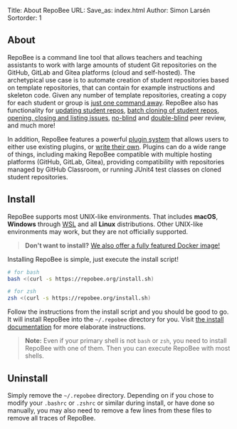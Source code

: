 Title: About RepoBee
URL:
Save_as: index.html
Author: Simon Larsén
Sortorder: 1

## About
RepoBee is a command line tool that allows teachers and teaching assistants to
work with large amounts of student Git repositories on the GitHub, GitLab and
Gitea platforms (cloud and self-hosted). The archetypical use case is to
automate creation of student repositories based on template repositories, that
can contain for example instructions and skeleton code. Given any number of
template repositories, creating a copy for each student or group is
[just one command away](https://docs.repobee.org/en/stable/repos.html#set-up-student-repositories-the-setup-action).
RepoBee also has functionality for
[updating student repos](https://docs.repobee.org/en/stable/repos.html#updating-student-repositories-the-update-action),
[batch cloning of student repos](https://docs.repobee.org/en/stable/repos.html#cloning-repos-in-bulk-the-clone-action),
[opening, closing and listing issues](https://docs.repobee.org/en/stable/issues.html),
[no-blind](https://docs.repobee.org/en/stable/peer.html) and
[double-blind](https://docs.repobee.org/en/stable/peer.html#double-blind-peer-review)
peer review, and much more!

In addition, RepoBee features a powerful
[plugin system](https://docs.repobee.org/en/stable/plugins.html) that allows
users to either use existing plugins, or
[write their own](https://docs.repobee.org/en/stable/repobee_plug/index.html).
Plugins can do a wide range of things, including making RepoBee compatible with
multiple hosting platforms (GitHub, GitLab, Gitea), providing compatibility
with repositories managed by GitHub Classroom, or running JUnit4 test classes
on cloned student repositories.

## Install
RepoBee supports most UNIX-like environments. That includes **macOS**,
**Windows** through
[WSL](https://docs.microsoft.com/en-us/windows/wsl/install-win10) and all
**Linux** distributions. Other UNIX-like environments may work, but they are
not officially supported.

> **Don't want to install?** [We also offer a fully featured Docker image!](https://docs.repobee.org/en/stable/docker.html)

Installing RepoBee is simple, just execute the install script!

```bash
# for bash
bash <(curl -s https://repobee.org/install.sh)

# for zsh
zsh <(curl -s https://repobee.org/install.sh)
```

Follow the instructions from the install script and you should be good to go.
It will install RepoBee into the `~/.repobee` directory for you. Visit [the
install documentation](https://repobee.readthedocs.io/en/stable/install.html)
for more elaborate instructions.

> **Note:** Even if your primary shell is not `bash` or `zsh`, you need to
> install RepoBee with one of them. Then you can execute RepoBee with most
> shells.

## Uninstall
Simply remove the `~/.repobee` directory. Depending on if you chose to modify
your `.bashrc` or `.zshrc` or similar during install, or have done so manually,
you may also need to remove a few lines from these files to remove all traces
of RepoBee.
